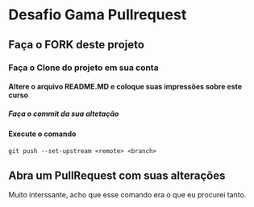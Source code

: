 # Desafio Gama Pullrequest

## Faça o FORK deste projeto

### Faça o Clone do projeto em sua conta

#### Altere o arquivo README.MD e coloque suas impressões sobre este curso

##### Faça o commit da sua altetação


#### Execute o comando
```git push --set-upstream <remote> <branch>```


## Abra um PullRequest com suas alterações

Muito interssante, acho que esse comando era o que eu procurei tanto.